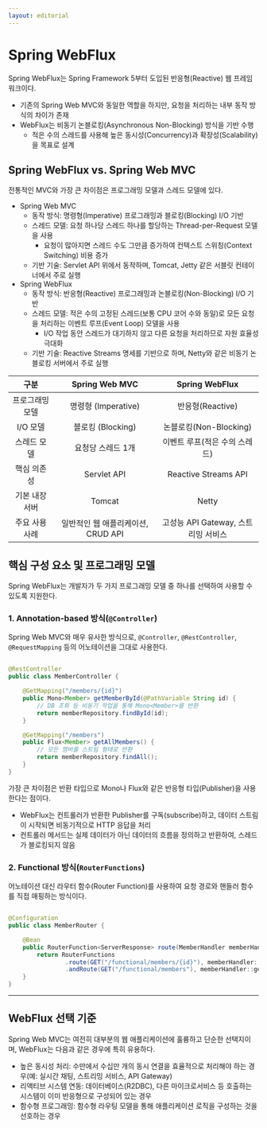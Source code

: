 ```yaml
---
layout: editorial
---
```


# Spring WebFlux

Spring WebFlux는 Spring Framework 5부터 도입된 반응형(Reactive) 웹 프레임워크이다.

- 기존의 Spring Web MVC와 동일한 역할을 하지만, 요청을 처리하는 내부 동작 방식의 차이가 존재
- WebFlux는 비동기 논블로킹(Asynchronous Non-Blocking) 방식을 기반 수행
    - 적은 수의 스레드를 사용해 높은 동시성(Concurrency)과 확장성(Scalability)을 목표로 설계

## Spring WebFlux vs. Spring Web MVC

전통적인 MVC와 가장 큰 차이점은 프로그래밍 모델과 스레드 모델에 있다.

- Spring Web MVC
    - 동작 방식: 명령형(Imperative) 프로그래밍과 블로킹(Blocking) I/O 기반
    - 스레드 모델: 요청 하나당 스레드 하나를 할당하는 Thread-per-Request 모델을 사용
        - 요청이 많아지면 스레드 수도 그만큼 증가하여 컨텍스트 스위칭(Context Switching) 비용 증가
    - 기반 기술: Servlet API 위에서 동작하며, Tomcat, Jetty 같은 서블릿 컨테이너에서 주로 실행
- Spring WebFlux
    - 동작 방식: 반응형(Reactive) 프로그래밍과 논블로킹(Non-Blocking) I/O 기반
    - 스레드 모델: 적은 수의 고정된 스레드(보통 CPU 코어 수와 동일)로 모든 요청을 처리하는 이벤트 루프(Event Loop) 모델을 사용
        - I/O 작업 동안 스레드가 대기하지 않고 다른 요청을 처리하므로 자원 효율성 극대화
    - 기반 기술: Reactive Streams 명세를 기반으로 하며, Netty와 같은 비동기 논블로킹 서버에서 주로 실행

|    구분    |     Spring Web MVC      |      Spring WebFlux       |
|:--------:|:-----------------------:|:-------------------------:|
| 프로그래밍 모델 |    명령형 (Imperative)     |       반응형(Reactive)       |
|  I/O 모델  |     블로킹 (Blocking)      |    논블로킹(Non-Blocking)     |
|  스레드 모델  |       요청당 스레드 1개        |     이벤트 루프(적은 수의 스레드)     |
|  핵심 의존성  |       Servlet API       |   Reactive Streams API    |
| 기본 내장 서버 |         Tomcat          |           Netty           |
| 주요 사용 사례 | 일반적인 웹 애플리케이션, CRUD API | 고성능 API Gateway, 스트리밍 서비스 |

## 핵심 구성 요소 및 프로그래밍 모델

Spring WebFlux는 개발자가 두 가지 프로그래밍 모델 중 하나를 선택하여 사용할 수 있도록 지원한다.

### 1. Annotation-based 방식(`@Controller`)

Spring Web MVC와 매우 유사한 방식으로, `@Controller`, `@RestController`, `@RequestMapping` 등의 어노테이션을 그대로 사용한다.

```java

@RestController
public class MemberController {

    @GetMapping("/members/{id}")
    public Mono<Member> getMemberById(@PathVariable String id) {
        // DB 조회 등 비동기 작업을 통해 Mono<Member>를 반환
        return memberRepository.findById(id);
    }

    @GetMapping("/members")
    public Flux<Member> getAllMembers() {
        // 모든 멤버를 스트림 형태로 반환
        return memberRepository.findAll();
    }
}
```

가장 큰 차이점은 반환 타입으로 Mono나 Flux와 같은 반응형 타입(Publisher)을 사용한다는 점이다.

- WebFlux는 컨트롤러가 반환한 Publisher를 구독(subscribe)하고, 데이터 스트림이 시작되면 비동기적으로 HTTP 응답을 처리
- 컨트롤러 메서드는 실제 데이터가 아닌 데이터의 흐름을 정의하고 반환하여, 스레드가 블로킹되지 않음

### 2. Functional 방식(`RouterFunctions`)

어노테이션 대신 라우터 함수(Router Function)를 사용하여 요청 경로와 핸들러 함수를 직접 매핑하는 방식이다.

```java

@Configuration
public class MemberRouter {

    @Bean
    public RouterFunction<ServerResponse> route(MemberHandler memberHandler) {
        return RouterFunctions
                .route(GET("/functional/members/{id}"), memberHandler::getMember)
                .andRoute(GET("/functional/members"), memberHandler::getAllMembers);
    }
}
```

-----

## WebFlux 선택 기준

Spring Web MVC는 여전히 대부분의 웹 애플리케이션에 훌륭하고 단순한 선택지이며, WebFlux는 다음과 같은 경우에 특히 유용하다.

- 높은 동시성 처리: 수만에서 수십만 개의 동시 연결을 효율적으로 처리해야 하는 경우(예: 실시간 채팅, 스트리밍 서비스, API Gateway)
- 리액티브 시스템 연동: 데이터베이스(R2DBC), 다른 마이크로서비스 등 호출하는 시스템이 이미 반응형으로 구성되어 있는 경우
- 함수형 프로그래밍: 함수형 라우팅 모델을 통해 애플리케이션 로직을 구성하는 것을 선호하는 경우
